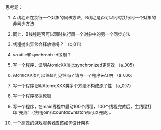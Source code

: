 思考题：

1. A 线程正在执行一个对象的同步方法，B线程是否可以同时执行同一个对象的非同步方法
2. 同上，B线程是否可以同时执行同一个对象中的另一个同步方法
3. 线程抛出异常会释放锁吗？ （c_011）
4. volatile和synchronized区别？


5. 写一个程序，证明AtomicXX类比synchronized更高效 （a_005）


6. AtomicXX类可以保证可见性吗？请写一个程序来证明 （a_006）


7. 写一个程序证明AtomicXXX类多个方法不构成原子性 （a_007）

8. 写一个程序模拟死锁

9. 写一个程序，在main线程中启动100个线程，100个线程完成后，主线程打印"完成"（使用join和countdownlatch都可以完成）。

10. 一个高效的游戏服务器应该如何设计架构
